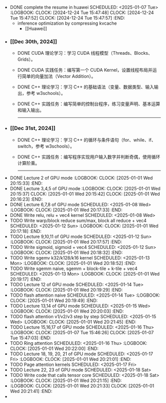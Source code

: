 - DONE complete the resume in huawei
  SCHEDULED: <2025-01-07 Tue>
  :LOGBOOK:
  CLOCK: [2024-12-24 Tue 15:47:48]
  CLOCK: [2024-12-24 Tue 15:47:52]
  CLOCK: [2024-12-24 Tue 15:47:57]
  :END:
	- inference optimization by compressing kvcache
		- [[Huawei]]
- ### **[[Dec 30th, 2024]]**
	- DONE CUDA 理论学习：学习 CUDA 线程模型（Threads、Blocks、Grids）。
	- DONE CUDA 实践任务：编写第一个 CUDA Kernel，设置线程布局并运行简单的向量加法（Vector Addition）。
	- DONE C++ 理论学习：学习 C++ 的基础语法（变量、数据类型、输入输出，参考 w3schools）。
	- DONE C++ 实践任务：编写简单的控制台程序，练习变量声明、基本运算和输入输出。
	  
	  ---
- ### **[[Dec 31st, 2024]]**
	- DONE C++ 理论学习：学习 C++ 的循环与条件语句（for、while、if、switch，参考 w3schools）。
	- DONE C++ 实践任务：编写程序实现用户输入数字并判断奇偶，使用循环计算阶乘。
	  
	  ---
- DONE Lecture 2 of GPU mode
  :LOGBOOK:
  CLOCK: [2025-01-01 Wed 20:15:33]
  :END:
- DONE Lecture 3,4,5 of GPU mode
  :LOGBOOK:
  CLOCK: [2025-01-01 Wed 20:15:37]
  CLOCK: [2025-01-01 Wed 20:15:42]
  CLOCK: [2025-01-01 Wed 20:16:23]
  :END:
- DONE Lecture 6,7,8 of GPU mode
  SCHEDULED: <2025-01-08 Wed>
  :LOGBOOK:
  CLOCK: [2025-01-01 Wed 20:17:33]
  :END:
- DONE Write relu, relu + vec4 kernel
  SCHEDULED: <2025-01-08 Wed>
- TODO Write warp/block reduce sum/max, block all reduce + vec4
  SCHEDULED: <2025-01-12 Sun>
  :LOGBOOK:
  CLOCK: [2025-01-01 Wed 20:17:18]
  :END:
- TODO Lecture 9,10,11 of GPU mode
  SCHEDULED: <2025-01-12 Sun>
  :LOGBOOK:
  CLOCK: [2025-01-01 Wed 20:17:57]
  :END:
- TODO Write sigmoid, sigmoid + vec4
  SCHEDULED: <2025-01-12 Sun>
  :LOGBOOK:
  CLOCK: [2025-01-01 Wed 20:18:32]
  :END:
- TODO Write sgemv k32/k128/k16 kernel
  SCHEDULED: <2025-01-13 Mon>
  :LOGBOOK:
  CLOCK: [2025-01-01 Wed 20:18:52]
  :END:
- TODO Write sgemm naive, sgemm + block-tile + k-tile + vec4
  SCHEDULED: <2025-01-13 Mon>
  :LOGBOOK:
  CLOCK: [2025-01-01 Wed 20:19:17]
  :END:
- TODO Lecture 12 of GPU mode
  SCHEDULED: <2025-01-14 Tue>
  :LOGBOOK:
  CLOCK: [2025-01-01 Wed 20:19:29]
  :END:
- TODO flash attention naive
  SCHEDULED: <2025-01-14 Tue>
  :LOGBOOK:
  CLOCK: [2025-01-01 Wed 20:19:49]
  :END:
- TODO Lecture 13,14 of GPU mode
  SCHEDULED: <2025-01-15 Wed>
  :LOGBOOK:
  CLOCK: [2025-01-01 Wed 20:20:03]
  :END:
- TODO flash attention v1/v2/v3 step by step
  SCHEDULED: <2025-01-15 Wed>
  :LOGBOOK:
  CLOCK: [2025-01-01 Wed 20:21:45]
  :END:
- TODO Lecture 15,16,17 of GPU mode
  SCHEDULED: <2025-01-16 Thu>
  :LOGBOOK:
  CLOCK: [2025-01-07 Tue 15:46:26]
  CLOCK: [2025-01-07 Tue 15:47:03]
  :END:
- TODO Ring attention
  SCHEDULED: <2025-01-16 Thu>
  :LOGBOOK:
  CLOCK: [2025-01-01 Wed 20:22:00]
  :END:
- TODO Lecture 18, 19, 20, 21 of GPU mode
  SCHEDULED: <2025-01-17 Fri>
  :LOGBOOK:
  CLOCK: [2025-01-01 Wed 20:21:01]
  :END:
- TODO Page attention kernels
  SCHEDULED: <2025-01-17 Fri>
- TODO Lecture 22, 23 of GPU mode
  SCHEDULED: <2025-01-18 Sat>
- TODO Write code that calls tensor core
  SCHEDULED: <2025-01-18 Sat>
  :LOGBOOK:
  CLOCK: [2025-01-01 Wed 20:21:15]
  :END:
- :LOGBOOK:
  CLOCK: [2025-01-01 Wed 20:21:33]
  CLOCK: [2025-01-01 Wed 20:21:41]
  :END:
-
